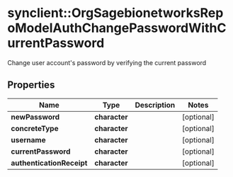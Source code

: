 # synclient::OrgSagebionetworksRepoModelAuthChangePasswordWithCurrentPassword

Change user account's password by verifying the current password

## Properties
Name | Type | Description | Notes
------------ | ------------- | ------------- | -------------
**newPassword** | **character** |  | [optional] 
**concreteType** | **character** |  | [optional] 
**username** | **character** |  | [optional] 
**currentPassword** | **character** |  | [optional] 
**authenticationReceipt** | **character** |  | [optional] 


